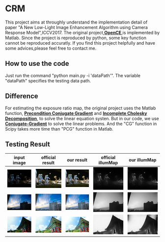 # CRM
This project aims at throughly understand the implementation detail of paper "A New Low-Light Image Enhancement Algorithm using Camera Response Model",ICCV2017. The original project,[**OpenCE**](https://github.com/baidut/OpenCE),is implemented by Matlab. Since the project is reproduced by python, some key function cannot be reproduced accuratly. If you find this project helpfully and have some advices,please feel free to contact me.

## How to use the code
Just run the command "python main.py -i 'dataPath'". The variable "dataPath" specifies the testing data path.

## Difference
For estimating the exposure ratio map, the original project uses the Matlab function, [**Precondition Conjugate Gradient**](https://www.mathworks.com/help/matlab/ref/pcg.html) and [**Incomplete Cholesky Decomposition**](https://ww2.mathworks.cn/help/matlab/ref/ichol.html?requestedDomain=cn.mathworks.com), to solve the linear equation systen. But in our code, we use [**Conjugate-Gradient**](https://docs.scipy.org/doc/scipy/reference/generated/scipy.sparse.linalg.cg.html#scipy.sparse.linalg.cg) to solve the linear problems. And the "CG" function in Scipy takes more time than "PCG" function in Matlab.

## Testing Result
input image|official result|our result|official illumMap|our illumMap
----|-----|------|-------|--------
![13](https://github.com/DavidQiuChao/CRM/blob/main/figs/13.jpg)|![or13](https://github.com/DavidQiuChao/CRM/blob/main/figs/pp_13.jpg)|![mr13](https://github.com/DavidQiuChao/CRM/blob/main/figs/my_13.jpg)|![oilu13](https://github.com/DavidQiuChao/CRM/blob/main/figs/illuM13.jpg)|![milu13](https://github.com/DavidQiuChao/CRM/blob/main/figs/illum_13.jpg)
![36](https://github.com/DavidQiuChao/CRM/blob/main/figs/36.jpg)|![or36](https://github.com/DavidQiuChao/CRM/blob/main/figs/pp_36.jpg)|![mr36](https://github.com/DavidQiuChao/CRM/blob/main/figs/my_36.jpg)|![oilu36](https://github.com/DavidQiuChao/CRM/blob/main/figs/illuM36.jpg)|![milu36](https://github.com/DavidQiuChao/CRM/blob/main/figs/illum_36.jpg)
![37](https://github.com/DavidQiuChao/CRM/blob/main/figs/37.jpg)|![or37](https://github.com/DavidQiuChao/CRM/blob/main/figs/pp_37.jpg)|![mr37](https://github.com/DavidQiuChao/CRM/blob/main/figs/my_37.jpg)|![oilu37](https://github.com/DavidQiuChao/CRM/blob/main/figs/illuM37.jpg)|![milu37](https://github.com/DavidQiuChao/CRM/blob/main/figs/illum_37.jpg)


